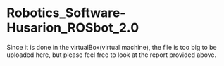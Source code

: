 # Robotics_Software-Husarion_ROSbot_2.0
Since it is done in the virtualBox(virtual machine), the file is too big to be uploaded here, but please feel free to look at the report provided above.
